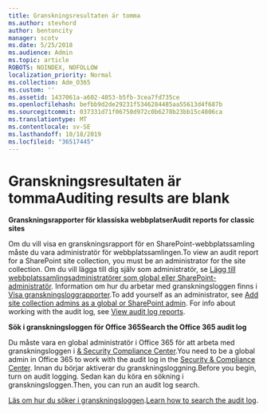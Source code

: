 ```yaml
---
title: Granskningsresultaten är tomma
ms.author: stevhord
author: bentoncity
manager: scotv
ms.date: 5/25/2018
ms.audience: Admin
ms.topic: article
ROBOTS: NOINDEX, NOFOLLOW
localization_priority: Normal
ms.collection: Adm_O365
ms.custom: ''
ms.assetid: 1437061a-a602-4853-b5fb-3cea7fd735ce
ms.openlocfilehash: befbb9d2de29231f5346284485aa55613d4f687b
ms.sourcegitcommit: 037331d71f06750d972c0b6278b23bb15c4806ca
ms.translationtype: MT
ms.contentlocale: sv-SE
ms.lasthandoff: 10/18/2019
ms.locfileid: "36517445"
---
```

# <a name="auditing-results-are-blank"></a><span data-ttu-id="ddc1c-102">Granskningsresultaten är tomma</span><span class="sxs-lookup"><span data-stu-id="ddc1c-102">Auditing results are blank</span></span>

 <span data-ttu-id="ddc1c-103">**Granskningsrapporter för klassiska webbplatser**</span><span class="sxs-lookup"><span data-stu-id="ddc1c-103">**Audit reports for classic sites**</span></span>
  
<span data-ttu-id="ddc1c-104">Om du vill visa en granskningsrapport för en SharePoint-webbplatssamling måste du vara administratör för webbplatssamlingen.</span><span class="sxs-lookup"><span data-stu-id="ddc1c-104">To view an audit report for a SharePoint site collection, you must be an administrator for the site collection.</span></span> <span data-ttu-id="ddc1c-105">Om du vill lägga till dig själv som administratör, se [Lägg till webbplatssamlingsadministratörer som global eller SharePoint-administratör](https://go.microsoft.com/fwlink/?linkid=869390). Information om hur du arbetar med granskningsloggen finns i [Visa granskningsloggrapporter](https://go.microsoft.com/fwlink/?linkid=395237).</span><span class="sxs-lookup"><span data-stu-id="ddc1c-105">To add yourself as an administrator, see [Add site collection admins as a global or SharePoint admin](https://go.microsoft.com/fwlink/?linkid=869390). For info about working with the audit log, see [View audit log reports](https://go.microsoft.com/fwlink/?linkid=395237).</span></span> 
  
 <span data-ttu-id="ddc1c-106">**Sök i granskningsloggen för Office 365**</span><span class="sxs-lookup"><span data-stu-id="ddc1c-106">**Search the Office 365 audit log**</span></span>
  
<span data-ttu-id="ddc1c-107">Du måste vara en global administratör i Office 365 för att arbeta med granskningsloggen i [ &amp; Security Compliance Center](https://protection.office.com).</span><span class="sxs-lookup"><span data-stu-id="ddc1c-107">You need to be a global admin in Office 365 to work with the audit log in the [Security &amp; Compliance Center](https://protection.office.com).</span></span> <span data-ttu-id="ddc1c-108">Innan du börjar aktiverar du granskningsloggning.</span><span class="sxs-lookup"><span data-stu-id="ddc1c-108">Before you begin, turn on audit logging.</span></span> <span data-ttu-id="ddc1c-109">Sedan kan du köra en sökning i granskningsloggen.</span><span class="sxs-lookup"><span data-stu-id="ddc1c-109">Then, you can run an audit log search.</span></span> 
  
<span data-ttu-id="ddc1c-110">[Läs om hur du söker i granskningsloggen](https://go.microsoft.com/fwlink/?linkid=708432).</span><span class="sxs-lookup"><span data-stu-id="ddc1c-110">[Learn how to search the audit log](https://go.microsoft.com/fwlink/?linkid=708432).</span></span>
  

